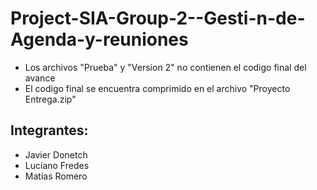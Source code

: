 # Project-SIA-Group-2--Gesti-n-de-Agenda-y-reuniones

- Los archivos "Prueba" y "Version 2" no contienen el codigo final del avance
- El codigo final se encuentra comprimido en el archivo "Proyecto Entrega.zip"

## Integrantes:
- Javier Donetch 
- Luciano Fredes
- Matias Romero
